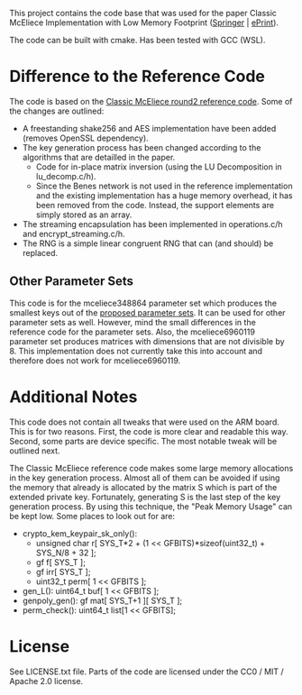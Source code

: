 This project contains the code base that was used for the paper Classic McEliece Implementation with Low Memory Footprint ([Springer](https://link.springer.com/chapter/10.1007/978-3-030-68487-7_3) | [ePrint](https://eprint.iacr.org/2021/138)).

The code can be built with cmake. Has been tested with GCC (WSL).


# Difference to the Reference Code

The code is based on the [Classic McEliece round2 reference code](https://classic.mceliece.org/nist.html). Some of the changes are outlined:

* A freestanding shake256 and AES implementation have been added (removes OpenSSL dependency).
* The key generation process has been changed according to the algorithms that are detailled in the paper.
  * Code for in-place matrix inversion (using the LU Decomposition in lu_decomp.c/h).
  * Since the Benes network is not used in the reference implementation and the existing implementation has a huge memory overhead, it has been removed from the code. Instead, the support elements are simply stored as an array.
* The streaming encapsulation has been implemented in operations.c/h and encrypt_streaming.c/h.
* The RNG is a simple linear congruent RNG that can (and should) be replaced.


## Other Parameter Sets

This code is for the mceliece348864 parameter set which produces the smallest keys out of the [proposed parameter sets](https://classic.mceliece.org/nist/mceliece-20190331.pdf#section.3).
It can be used for other parameter sets as well. However, mind the small differences in the reference code for the parameter sets.
Also, the mceliece6960119 parameter set produces matrices with dimensions that are not divisible by 8. 
This implementation does not currently take this into account and therefore does not work for mceliece6960119.


# Additional Notes

This code does not contain all tweaks that were used on the ARM board. This is for two reasons. First, the code is more clear and readable this way. Second, some parts are device specific.
The most notable tweak will be outlined next.

The Classic McEliece reference code makes some large memory allocations in the key generation process. Almost all of them can be avoided if using the memory that already is allocated by the matrix S which is part of the extended private key. 
Fortunately, generating S is the last step of the key generation process. By using this technique, the "Peak Memory Usage" can be kept low. Some places to look out for are:

* crypto_kem_keypair_sk_only(): 
  * unsigned char r[ SYS_T*2 + (1 << GFBITS)*sizeof(uint32_t) + SYS_N/8 + 32 ];
  * gf f[ SYS_T ];
  * gf irr[ SYS_T ];
  * uint32_t perm[ 1 << GFBITS ]; 
* gen_L(): uint64_t buf[ 1 << GFBITS ];
* genpoly_gen(): gf mat[ SYS_T+1 ][ SYS_T ];
* perm_check(): uint64_t list[1 << GFBITS];


# License

See LICENSE.txt file. Parts of the code are licensed under the CC0 / MIT / Apache 2.0 license.